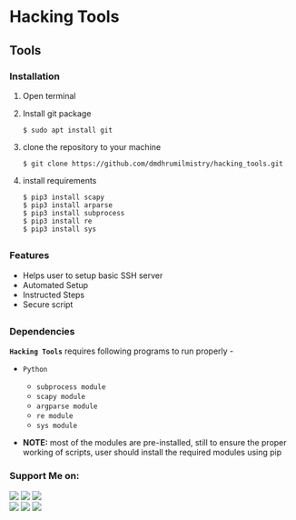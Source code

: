 # Hacking Tools

## Tools 


### Installation

1. Open terminal

2. Install git package
   ```
   $ sudo apt install git
   ```
   
3. clone the repository to your machine
   ```
   $ git clone https://github.com/dmdhrumilmistry/hacking_tools.git
   ```
  
4. install requirements
   ```
   $ pip3 install scapy
   $ pip3 install arparse
   $ pip3 install subprocess
   $ pip3 install re
   $ pip3 install sys
   ```
##


### Features

   - Helps user to setup basic SSH server
   - Automated Setup
   - Instructed Steps
   - Secure script

##


### Dependencies

   **`Hacking Tools`** requires following programs to run properly -
   - `Python`
      - `subprocess module`
      - `scapy module`
      - `argparse module`
      - `re module`
      - `sys module`
   
   - <strong>NOTE:</strong> most of the modules are pre-installed, still to ensure the proper working of scripts, user should install the required modules using pip
      
      
      
   
  <!-- All the dependencies will be installed automatically when you run install.py script-->  
 
 ### Support Me on:
  
  <p align ="left">
    <a href = "https://github.com/dmdhrumilmistry" target="_blank"><img src = "https://img.shields.io/badge/Github-dmdhrumilmistry-333"></a>
    <a href = "https://www.instagram.com/dmdhrumilmistry/" target="_blank"><img src = "https://img.shields.io/badge/Instagram-dmdhrumilmistry-833ab4"></a>
    <a href = "https://twitter.com/dmdhrumilmistry" target="_blank"><img src = "https://img.shields.io/badge/Twitter-dmdhrumilmistry-4078c0"></a><br>
    <a href = "https://dhrumilmistrywrites.blogspot.com/" target="_blank"><img src = "https://img.shields.io/badge/YouTube-Dhrumil%20Mistry-critical"></a>
    <a href = "https://www.youtube.com/channel/UChbjrRvbzgY3BIomUI55XDQ" target="_blank"><img src = "https://img.shields.io/badge/Blog-Dhrumil%20Mistry-bd2c00"></a>
    <a href = "https://www.linkedin.com/in/dhrumil-mistry-312966192/" target="_blank"><img src = "https://img.shields.io/badge/LinkedIn-Dhrumil%20Mistry-4078c0"></a><br>
    
   </p>
  
